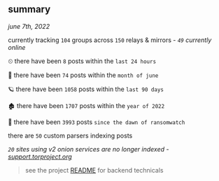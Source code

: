 
## summary
_june 7th, 2022_

currently tracking `104` groups across `150` relays & mirrors - _`49` currently online_

⏲ there have been `8` posts within the `last 24 hours`

🦈 there have been `74` posts within the `month of june`

🪐 there have been `1058` posts within the `last 90 days`

🏚 there have been `1707` posts within the `year of 2022`

🦕 there have been `3993` posts `since the dawn of ransomwatch`

there are `50` custom parsers indexing posts

_`20` sites using v2 onion services are no longer indexed - [support.torproject.org](https://support.torproject.org/onionservices/v2-deprecation/)_

> see the project [README](https://github.com/joshhighet/ransomwatch#ransomwatch--) for backend technicals
